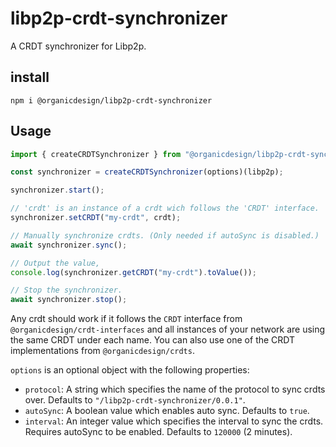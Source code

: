 # libp2p-crdt-synchronizer

A CRDT synchronizer for Libp2p.

## install

```
npm i @organicdesign/libp2p-crdt-synchronizer
```

## Usage

```javascript
import { createCRDTSynchronizer } from "@organicdesign/libp2p-crdt-synchronizer";

const synchronizer = createCRDTSynchronizer(options)(libp2p);

synchronizer.start();

// 'crdt' is an instance of a crdt wich follows the 'CRDT' interface.
synchronizer.setCRDT("my-crdt", crdt);

// Manually synchronize crdts. (Only needed if autoSync is disabled.)
await synchronizer.sync();

// Output the value,
console.log(synchronizer.getCRDT("my-crdt").toValue());

// Stop the synchronizer.
await synchronizer.stop();
```

Any crdt should work if it follows the `CRDT` interface from `@organicdesign/crdt-interfaces` and all instances of your network are using the same CRDT under each name. You can also use one of the CRDT implementations from `@organicdesign/crdts`.

`options` is an optional object with the following properties:
- `protocol`: A string which specifies the name of the protocol to sync crdts over. Defaults to `"/libp2p-crdt-synchronizer/0.0.1"`.
- `autoSync`: A boolean value which enables auto sync. Defaults to `true`.
- `interval`: An integer value which specifies the interval to sync the crdts. Requires autoSync to be enabled. Defaults to `120000` (2 minutes).
